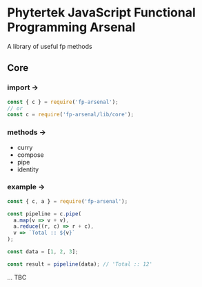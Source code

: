 # Phytertek JavaScript Functional Programming Arsenal

A library of useful fp methods

## Core

### import ->

```js
const { c } = require('fp-arsenal');
// or
const c = require('fp-arsenal/lib/core');
```

### methods ->

* curry
* compose
* pipe
* identity

### example ->

```js
const { c, a } = require('fp-arsenal');

const pipeline = c.pipe(
  a.map(v => v + v),
  a.reduce((r, c) => r + c),
  v => `Total :: ${v}`
);

const data = [1, 2, 3];

const result = pipeline(data); // 'Total :: 12'
```

... TBC
